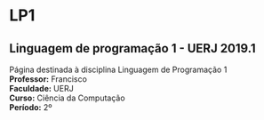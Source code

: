 <h1>LP1</h1>
<h2>Linguagem de programação 1 - UERJ 2019.1</h2>
   
<p> Página destinada à disciplina Linguagem de Programação 1 </br>
   <strong>Professor:</strong> Francisco </br>
   <strong>Faculdade:</strong> UERJ </br>
   <strong>Curso:</strong> Ciência da Computação</br>
    <strong>Período:</strong> 2º </br>
</p>

